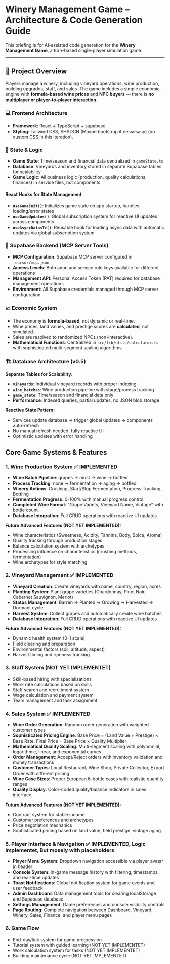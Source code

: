 # Winery Management Game – Architecture & Code Generation Guide

This briefing is for AI-assisted code generation for the **Winery Management Game**, a turn-based single-player simulation game.

---

## 🔧 Project Overview
Players manage a winery, including vineyard operations, wine production, building upgrades, staff, and sales. The game includes a simple economic engine with **formula-based wine prices** and **NPC buyers** — there is **no multiplayer or player-to-player interaction**.

### 💻 Frontend Architecture

- **Framework**: React + TypeScript + supabase
- **Styling**: Tailwind CSS, SHADCN (Maybe bootstrap if nessesacy) (no custom CSS in this iteration).


### 🧠 State & Logic

- **Game State**: Time/season and financial data centralized in `gameState.ts`
- **Database**: Vineyards and inventory stored in separate Supabase tables for scalability
- **Game Logic**: All business logic (production, quality calculations, finances) in service files, not components

#### React Hooks for State Management
- **`useGameInit()`**: Initializes game state on app startup, handles loading/error states
- **`useGameUpdates()`**: Global subscription system for reactive UI updates across components
- **`useAsyncData<T>()`**: Reusable hook for loading async data with automatic updates via global subscription system

### 🔌 Supabase Backend (MCP Server Tools)

- **MCP Configuration**: Supabase MCP server configured in `.cursor/mcp.json`
- **Access Levels**: Both anon and service role keys available for different operations
- **Management API**: Personal Access Token (PAT) required for database management operations
- **Environment**: All Supabase credentials managed through MCP server configuration

### 📈 Economic System
- The economy is **formula-based**, not dynamic or real-time.
- Wine prices, land values, and prestige scores are **calculated**, not simulated.
- Sales are resolved to randomized NPCs (non-interactive).
- **Mathematical Functions**: Centralized in `src/lib/utils/calculator.ts` with sophisticated multi-segment scaling algorithms

### 🏗️ Database Architecture (v0.5)
**Separate Tables for Scalability:**
- **`vineyards`**: Individual vineyard records with proper indexing
- **`wine_batches`**: Wine production pipeline with stage/process tracking
- **`game_state`**: Time/season and financial data only
- **Performance**: Indexed queries, partial updates, no JSON blob storage

**Reactive State Pattern:**
- Services update database → trigger global updates → components auto-refresh
- No manual refresh needed, fully reactive UI
- Optimistic updates with error handling

## Core Game Systems & Features

### 1. Wine Production System ✅ **IMPLEMENTED**
- **Wine Batch Pipeline**: grapes → must → wine → bottled
- **Process Tracking**: none → fermentation → aging → bottled
- **Winery Actions**: Crushing, Start/Stop Fermentation, Progress Tracking, Bottling
- **Fermentation Progress**: 0-100% with manual progress control
- **Completed Wine Format**: "Grape Variety, Vineyard Name, Vintage" with bottle count
- **Database Integration**: Full CRUD operations with reactive UI updates

**Future Advanced Features (NOT YET IMPLEMENTED):**
- Wine characteristics (Sweetness, Acidity, Tannins, Body, Spice, Aroma)
- Quality tracking through production stages
- Balance calculation system with archetypes
- Processing influence on characteristics (crushing methods, fermentation)
- Wine archetypes for style matching

### 2. Vineyard Management ✅ **IMPLEMENTED**
- **Vineyard Creation**: Create vineyards with name, country, region, acres
- **Planting System**: Plant grape varieties (Chardonnay, Pinot Noir, Cabernet Sauvignon, Merlot)
- **Status Management**: Barren → Planted → Growing → Harvested → Dormant cycle
- **Harvest System**: Collect grapes and automatically create wine batches
- **Database Integration**: Full CRUD operations with reactive UI updates

**Future Advanced Features (NOT YET IMPLEMENTED):**
- Dynamic health system (0-1 scale)
- Field clearing and preparation
- Environmental factors (soil, altitude, aspect)
- Harvest timing and ripeness tracking

### 3. Staff System (NOT YET IMPLEMENTET)
- Skill-based hiring with specializations
- Work rate calculations based on skills
- Staff search and recruitment system
- Wage calculation and payment system
- Team management and task assignment

### 4. Sales System ✅ **IMPLEMENTED**
- **Wine Order Generation**: Random order generation with weighted customer types
- **Sophisticated Pricing Engine**: Base Price = (Land Value + Prestige) × Base Rate, Final Price = Base Price × Quality Multiplier
- **Mathematical Quality Scaling**: Multi-segment scaling with polynomial, logarithmic, linear, and exponential curves
- **Order Management**: Accept/Reject orders with inventory validation and money transactions
- **Customer Types**: Local Restaurant, Wine Shop, Private Collector, Export Order with different pricing
- **Wine Case Sizes**: Proper European 6-bottle cases with realistic quantity ranges
- **Quality Display**: Color-coded quality/balance indicators in sales interface

**Future Advanced Features (NOT YET IMPLEMENTED):**
- Contract system for stable income
- Customer preferences and archetypes
- Price negotiation mechanics
- Sophisticated pricing based on land value, field prestige, vintage aging

### 5. Player Interface & Navigation ✅ **IMPLEMENTED, Logic implementet, But mosely with placeholders**
- **Player Menu System**: Dropdown navigation accessible via player avatar in header
- **Console System**: In-game message history with filtering, timestamps, and real-time updates
- **Toast Notifications**: Global notification system for game events and user feedback
- **Admin Dashboard**: Data management tools for clearing localStorage and Supabase database
- **Settings Management**: Game preferences and console visibility controls
- **Page Routing**: Complete navigation between Dashboard, Vineyard, Winery, Sales, Finance, and player menu pages

### 6. Game Flow
- End-day/tick system for game progression
- Tutorial system with guided learning (NOT YET IMPLEMENTET)
- Work calculation system for tasks (NOT YET IMPLEMENTET)
- Building maintenance cycle (NOT YET IMPLEMENTET)
